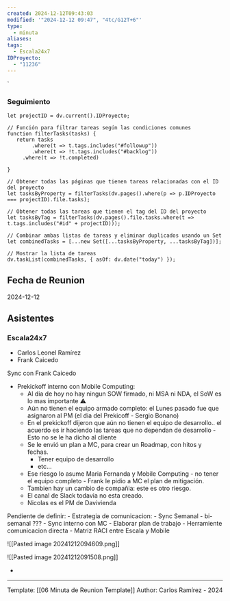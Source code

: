 ```yaml
---
created: 2024-12-12T09:43:03
modified: '"2024-12-12 09:47", "4tc/G12T+6"'
type:
  - minuta
aliases: 
tags:
  - Escala24x7
IDProyecto:
  - "11236"
---
```


`

### Seguimiento

```dataviewjs
let projectID = dv.current().IDProyecto;

// Función para filtrar tareas según las condiciones comunes
function filterTasks(tasks) {
   return tasks
        .where(t => t.tags.includes("#followup"))
        .where(t => !t.tags.includes("#backlog"))
     .where(t => !t.completed)
        
}

// Obtener todas las páginas que tienen tareas relacionadas con el ID del proyecto
let tasksByProperty = filterTasks(dv.pages().where(p => p.IDProyecto === projectID).file.tasks);

// Obtener todas las tareas que tienen el tag del ID del proyecto
let tasksByTag = filterTasks(dv.pages().file.tasks.where(t => t.tags.includes("#id" + projectID)));

// Combinar ambas listas de tareas y eliminar duplicados usando un Set
let combinedTasks = [...new Set([...tasksByProperty, ...tasksByTag])];

// Mostrar la lista de tareas
dv.taskList(combinedTasks, { asOf: dv.date("today") });
 ```
## Fecha de Reunion
2024-12-12

## Asistentes
### Escala24x7
- Carlos Leonel Ramírez
-  Frank Caicedo

Sync con Frank Caicedo
- Prekickoff interno con Mobile Computing:
	- Al dia de hoy no hay ningun SOW firmado, ni MSA ni NDA, el SoW es lo mas importante ⚠
	- Aún no tienen el equipo armado completo: el Lunes pasado fue que asignaron al PM (el dia del Prekicoff - Sergio Bonano)
	- En el prekickoff dijeron que aún no tienen el equipo de desarrollo.. el acuerdo es ir haciendo las tareas que no dependan de desarrollo  - Esto no se le ha dicho al cliente
	- Se le envió un plan a MC, para crear un Roadmap, con hitos y fechas.
		- Tener equipo de desarrollo
		- etc...
	- Ese riesgo lo asume Maria Fernanda y Mobile Computing - no tener el equipo completo - Frank le pidio a MC el plan de mitigación.
	- Tambien hay un cambio de compañia: este es otro riesgo.
	- El canal de Slack todavia no esta creado.
	- Nicolas es el PM de Davivienda


Pendiente de definir:
	- Estrategia de comunicacion:
		- Sync Semanal - bi-semanal ???
		- Sync interno con MC
	- Elaborar plan de trabajo
	- Herramiente comunicacion directa
	- Matriz RACI entre Escala y Mobile

![[Pasted image 20241212094609.png]]


![[Pasted image 20241212091508.png]]


*   

---
Template: [[06 Minuta de Reunion Template]]
Author: Carlos Ramírez - 2024
